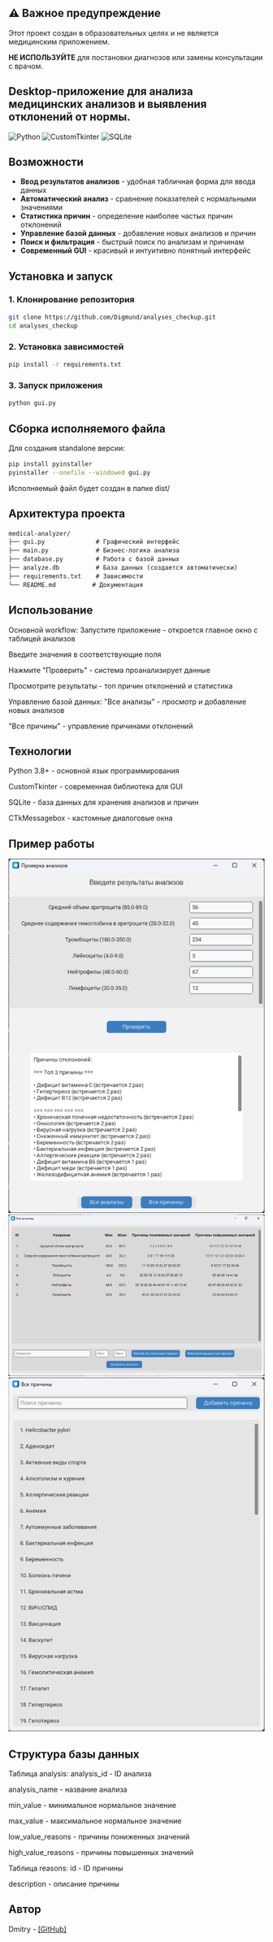 ## ⚠️ Важное предупреждение

Этот проект создан в образовательных целях и не является медицинским приложением.

**НЕ ИСПОЛЬЗУЙТЕ** для постановки диагнозов или замены консультации с врачом.

## Desktop-приложение для анализа медицинских анализов и выявления отклонений от нормы.

![Python](https://img.shields.io/badge/Python-3.8+-blue.svg)
![CustomTkinter](https://img.shields.io/badge/GUI-CustomTkinter-green.svg)
![SQLite](https://img.shields.io/badge/База_данных-SQLite-lightgrey.svg)

## Возможности

- **Ввод результатов анализов** - удобная табличная форма для ввода данных
- **Автоматический анализ** - сравнение показателей с нормальными значениями
- **Статистика причин** - определение наиболее частых причин отклонений
- **Управление базой данных** - добавление новых анализов и причин
- **Поиск и фильтрация** - быстрый поиск по анализам и причинам
- **Современный GUI** - красивый и интуитивно понятный интерфейс

## Установка и запуск

### 1. Клонирование репозитория
```bash
git clone https://github.com/Digmund/analyses_checkup.git
cd analyses_checkup
```

### 2. Установка зависимостей
```bash
pip install -r requirements.txt
```

### 3. Запуск приложения
```bash
python gui.py
```

## Сборка исполняемого файла
Для создания standalone версии:

```bash
pip install pyinstaller
pyinstaller --onefile --windowed gui.py
```
Исполняемый файл будет создан в папке dist/

## Архитектура проекта
```markdown
medical-analyzer/
├── gui.py              # Графический интерфейс
├── main.py             # Бизнес-логика анализа
├── database.py         # Работа с базой данных
├── analyze.db          # База данных (создается автоматически)
├── requirements.txt    # Зависимости
└── README.md          # Документация
```
## Использование
Основной workflow:
Запустите приложение - откроется главное окно с таблицей анализов

Введите значения в соответствующие поля

Нажмите "Проверить" - система проанализирует данные

Просмотрите результаты - топ причин отклонений и статистика

Управление базой данных:
"Все анализы" - просмотр и добавление новых анализов

"Все причины" - управление причинами отклонений

## Технологии
Python 3.8+ - основной язык программирования

CustomTkinter - современная библиотека для GUI

SQLite - база данных для хранения анализов и причин

CTkMessagebox - кастомные диалоговые окна

## Пример работы
![Главное окно](screenshots/main_window.png)
![Окно "Все анализы"](screenshots/all_analyses.png)
![Окно "Все причины"](screenshots/all_reasons.png)

## Структура базы данных
Таблица analysis:
analysis_id - ID анализа

analysis_name - название анализа

min_value - минимальное нормальное значение

max_value - максимальное нормальное значение

low_value_reasons - причины пониженных значений

high_value_reasons - причины повышенных значений

Таблица reasons:
id - ID причины

description - описание причины

## Автор
Dmitry - [\[GitHub\]](https://github.com/Digmund)
